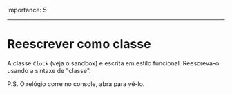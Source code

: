 importance: 5

---

# Reescrever como classe

A classe `Clock` (veja o sandbox) é escrita em estilo funcional. Reescreva-o usando a sintaxe de "classe".

P.S. O relógio corre no console, abra para vê-lo.